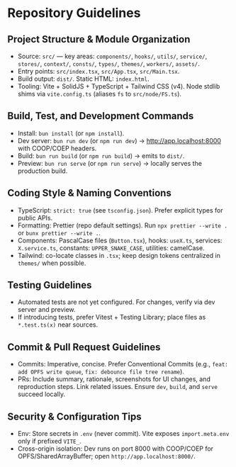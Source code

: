 # Repository Guidelines

## Project Structure & Module Organization
- Source: `src/` — key areas: `components/`, `hooks/`, `utils/`, `service/`, `stores/`, `context/`, `consts/`, `types/`, `themes/`, `workers/`, `assets/`.
- Entry points: `src/index.tsx`, `src/App.tsx`, `src/Main.tsx`.
- Build output: `dist/`. Static HTML: `index.html`.
- Tooling: Vite + SolidJS + TypeScript + Tailwind CSS (v4). Node stdlib shims via `vite.config.ts` (aliases `fs` to `src/node/FS.ts`).

## Build, Test, and Development Commands
- Install: `bun install` (or `npm install`).
- Dev server: `bun run dev` (or `npm run dev`) → http://app.localhost:8000 with COOP/COEP headers.
- Build: `bun run build` (or `npm run build`) → emits to `dist/`.
- Preview: `bun run serve` (or `npm run serve`) → locally serves the production build.

## Coding Style & Naming Conventions
- TypeScript: `strict: true` (see `tsconfig.json`). Prefer explicit types for public APIs.
- Formatting: Prettier (repo default settings). Run `npx prettier --write .` or `bunx prettier --write .`.
- Components: PascalCase files (`Button.tsx`), hooks: `useX.ts`, services: `X.service.ts`, constants: `UPPER_SNAKE_CASE`, utilities: camelCase.
- Tailwind: co-locate classes in `.tsx`; keep design tokens centralized in `themes/` when possible.

## Testing Guidelines
- Automated tests are not yet configured. For changes, verify via dev server and preview.
- If introducing tests, prefer Vitest + Testing Library; place files as `*.test.ts(x)` near sources.

## Commit & Pull Request Guidelines
- Commits: Imperative, concise. Prefer Conventional Commits (e.g., `feat: add OPFS write queue`, `fix: debounce file tree rename`).
- PRs: Include summary, rationale, screenshots for UI changes, and reproduction steps. Link related issues. Ensure `dev`, `build`, and `serve` succeed locally.

## Security & Configuration Tips
- Env: Store secrets in `.env` (never commit). Vite exposes `import.meta.env` only if prefixed `VITE_`.
- Cross-origin isolation: Dev runs on port 8000 with COOP/COEP for OPFS/SharedArrayBuffer; open `http://app.localhost:8000/`.
